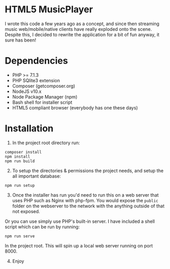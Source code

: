 HTML5 MusicPlayer
=================

I wrote this code a few years ago as a concept, and since then streaming music web/mobile/native clients have really exploded onto the scene.
Despite this, I decided to rewrite the application for a bit of fun anyway, it sure has been!

Dependencies
============

* PHP >= 7.1.3
* PHP SQlite3 extension
* Composer (getcomposer.org)
* NodeJS v10.x
* Node Package Manager (npm)
* Bash shell for installer script
* HTML5 compliant browser (everybody has one these days)

Installation
============

1. In the project root directory run:

```
composer install
npm install
npm run build
```

2. To setup the directories & permissions the project needs, and setup the all important database:

```
npm run setup
```

3. Once the installer has run you'd need to run this on a web server that uses PHP such as Nginx with php-fpm.
You would expose the `public` folder on the webserver to the network with the anything outside of that not exposed.

Or you can use simply use PHP's built-in server. I have included a shell script which can be run by running:

```
npm run serve
```

In the project root. This will spin up a local web server running on port 8000.

4. Enjoy
